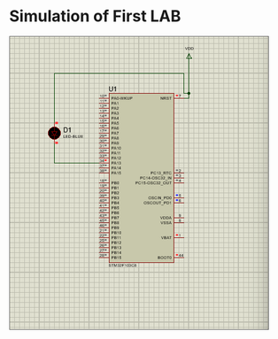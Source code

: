 
# Simulation of First LAB

  <img src="Toggle_LED.gif" align = "center" alt="Alt text" title="Toggle led ">
<!--   ![TOGGLE_LED](Toggle_LED.gif)   -->
